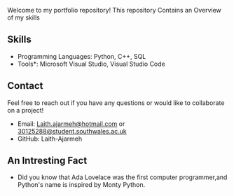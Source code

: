 Welcome to my portfolio repository! This repository Contains an Overview of my skills 


## Skills
- Programming Languages: Python, C++, SQL
- Tools*: Microsoft Visual Studio, Visual Studio Code


## Contact
Feel free to reach out if you have any questions or would like to collaborate on a project!

- Email: Laith.ajarmeh@hotmail.com or 30125288@student.southwales.ac.uk
- GitHub: Laith-Ajarmeh

 
## An Intresting Fact  
- Did you know that Ada Lovelace was the first computer programmer,and Python's name is inspired by Monty Python.


<!---
Laith-Ajarmeh/Laith-Ajarmeh is a ✨ special ✨ repository because its `README.md` (this file) appears on your GitHub profile.
You can click the Preview link to take a look at your changes.
--->
